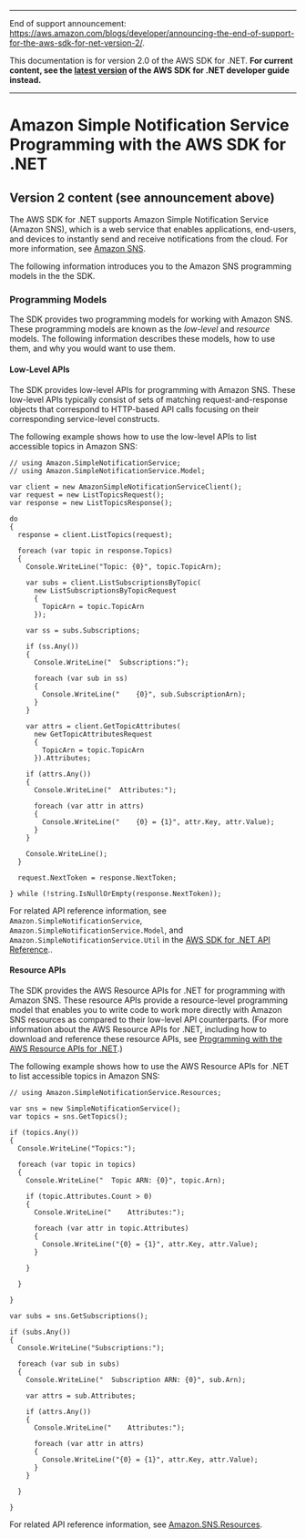 --------

End of support announcement: [https://aws\.amazon\.com/blogs/developer/announcing\-the\-end\-of\-support\-for\-the\-aws\-sdk\-for\-net\-version\-2/](https://aws.amazon.com/blogs/developer/announcing-the-end-of-support-for-the-aws-sdk-for-net-version-2/)\.

 This documentation is for version 2\.0 of the AWS SDK for \.NET\. **For current content, see the [latest version](https://docs.aws.amazon.com/sdk-for-net/latest/developer-guide) of the AWS SDK for \.NET developer guide instead\.**

--------

# Amazon Simple Notification Service Programming with the AWS SDK for \.NET<a name="sns-apis-intro"></a>

## Version 2 content \(see announcement above\)<a name="w3aac13c23b3b1"></a>

The AWS SDK for \.NET supports Amazon Simple Notification Service \(Amazon SNS\), which is a web service that enables applications, end\-users, and devices to instantly send and receive notifications from the cloud\. For more information, see [Amazon SNS](https://aws.amazon.com/sns/)\.

The following information introduces you to the Amazon SNS programming models in the the SDK\.

### Programming Models<a name="sns-apis-intro-models"></a>

The SDK provides two programming models for working with Amazon SNS\. These programming models are known as the *low\-level* and *resource* models\. The following information describes these models, how to use them, and why you would want to use them\.

#### Low\-Level APIs<a name="sns-apis-intro-low-level"></a>

The SDK provides low\-level APIs for programming with Amazon SNS\. These low\-level APIs typically consist of sets of matching request\-and\-response objects that correspond to HTTP\-based API calls focusing on their corresponding service\-level constructs\.

The following example shows how to use the low\-level APIs to list accessible topics in Amazon SNS:

```
// using Amazon.SimpleNotificationService;
// using Amazon.SimpleNotificationService.Model;

var client = new AmazonSimpleNotificationServiceClient();
var request = new ListTopicsRequest();
var response = new ListTopicsResponse();

do
{
  response = client.ListTopics(request);  

  foreach (var topic in response.Topics)
  {
    Console.WriteLine("Topic: {0}", topic.TopicArn);

    var subs = client.ListSubscriptionsByTopic(
      new ListSubscriptionsByTopicRequest
      {
        TopicArn = topic.TopicArn
      });

    var ss = subs.Subscriptions;

    if (ss.Any())
    {
      Console.WriteLine("  Subscriptions:");

      foreach (var sub in ss)
      {
        Console.WriteLine("    {0}", sub.SubscriptionArn);
      }
    }

    var attrs = client.GetTopicAttributes(
      new GetTopicAttributesRequest
      {
        TopicArn = topic.TopicArn
      }).Attributes;

    if (attrs.Any())
    {
      Console.WriteLine("  Attributes:");

      foreach (var attr in attrs)
      {
        Console.WriteLine("    {0} = {1}", attr.Key, attr.Value);
      }
    }    

    Console.WriteLine();
  }

  request.NextToken = response.NextToken;

} while (!string.IsNullOrEmpty(response.NextToken));
```

For related API reference information, see `Amazon.SimpleNotificationService`, `Amazon.SimpleNotificationService.Model`, and `Amazon.SimpleNotificationService.Util` in the [AWS SDK for \.NET API Reference](https://docs.aws.amazon.com/sdkfornet/latest/apidocs/)\.\.

#### Resource APIs<a name="sns-apis-intro-resource-level"></a>

The SDK provides the AWS Resource APIs for \.NET for programming with Amazon SNS\. These resource APIs provide a resource\-level programming model that enables you to write code to work more directly with Amazon SNS resources as compared to their low\-level API counterparts\. \(For more information about the AWS Resource APIs for \.NET, including how to download and reference these resource APIs, see [Programming with the AWS Resource APIs for \.NET](resource-level-apis-intro.md)\.\)

The following example shows how to use the AWS Resource APIs for \.NET to list accessible topics in Amazon SNS:

```
// using Amazon.SimpleNotificationService.Resources;

var sns = new SimpleNotificationService();
var topics = sns.GetTopics();

if (topics.Any())
{
  Console.WriteLine("Topics:");

  foreach (var topic in topics)
  {
    Console.WriteLine("  Topic ARN: {0}", topic.Arn);
  
    if (topic.Attributes.Count > 0)
    {
      Console.WriteLine("    Attributes:");

      foreach (var attr in topic.Attributes)
      {
        Console.WriteLine("{0} = {1}", attr.Key, attr.Value);
      }

    }
    
  }

}

var subs = sns.GetSubscriptions();

if (subs.Any())
{
  Console.WriteLine("Subscriptions:");
 
  foreach (var sub in subs)
  {
    Console.WriteLine("  Subscription ARN: {0}", sub.Arn);

    var attrs = sub.Attributes;

    if (attrs.Any())
    {
      Console.WriteLine("    Attributes:");

      foreach (var attr in attrs)
      {
        Console.WriteLine("{0} = {1}", attr.Key, attr.Value);
      }
    }

  }

}
```

For related API reference information, see [Amazon\.SNS\.Resources](https://docs.aws.amazon.com/sdkfornet/latest/apidocs/NSNSResourcesNET45.html)\.